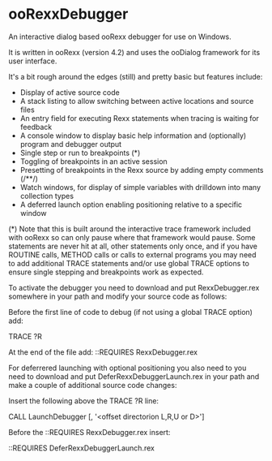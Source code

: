 # ooRexxDebugger

An interactive dialog based ooRexx debugger for use on Windows.

It is written in ooRexx (version 4.2) and uses the ooDialog framework for its user interface.

It's a bit rough around the edges (still) and pretty basic but features include:

- Display of active source code
- A stack listing to allow switching between active locations and source files
- An entry field for executing Rexx statements when tracing is waiting for feedback
- A console window to display basic help information and (optionally) program and debugger output 
- Single step or run to breakpoints (*)
- Toggling of breakpoints in an active session
- Presetting of breakpoints in the Rexx source by adding  empty comments (/**/)
- Watch windows, for display of simple variables with drilldown into many collection types
- A deferred launch option enabling positioning relative to a specific window

(*) Note that this is built around the interactive trace framework included with ooRexx so can only pause
where that framework would pause. Some statements are never hit at all, other statements only once, 
and if you have ROUTINE calls, METHOD calls or calls to external programs you may need to add additional 
TRACE statements and/or use global TRACE options to ensure single stepping and breakpoints work as expected.

To  activate the debugger you need to download and put RexxDebugger.rex somewhere in your path
and modify your source code as follows:

Before the first line of code to debug (if not using a global TRACE option) add:
  
TRACE ?R
  
At the end of the file add:
::REQUIRES RexxDebugger.rex
  
For deferrered launching with optional positioning you also need to you need to download and put
DeferRexxDebuggerLaunch.rex in your path and make a couple of additional source code changes:

Insert the following above the TRACE ?R line:

CALL LaunchDebugger [<parentWindowName>, '<offset directorion L,R,U or D>']

Before the ::REQUIRES RexxDebugger.rex insert:

::REQUIRES DeferRexxDebuggerLaunch.rex
